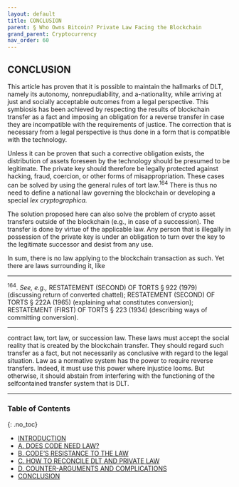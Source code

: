 ```yaml
---
layout: default
title: CONCLUSION 
parent: § Who Owns Bitcoin? Private Law Facing the Blockchain 
grand_parent: Cryptocurrency 
nav_order: 60 
---
```

<style>
.dont-break-out {
  /* These are technically the same, but use both */
  overflow-wrap: break-word;
  word-wrap: break-word;

  -ms-word-break: break-all;
  /* This is the dangerous one in WebKit, as it breaks things wherever */
  word-break: break-all;
  /* Instead use this non-standard one: */
  word-break: break-word;
}

.youtube-container {
    position: relative;
    width: 100%;
    height: 0;
    padding-bottom: 56.25%;
}
.youtube-video {
    position: absolute;
    top: 0;
    left: 0;
    width: 100%;
    height: 100%;
}

</style>

<div class="dont-break-out" markdown="1">

## CONCLUSION 
This article has proven that it is possible to maintain the hallmarks of DLT, namely its autonomy, nonrepudiability, and a-nationality, while arriving at just and socially acceptable outcomes from a legal perspective. This symbiosis has been achieved by respecting the results of blockchain transfer as a fact and imposing an obligation for a reverse transfer in case they are incompatible with the requirements of justice. The correction that is necessary from a legal perspective is thus done in a form that is compatible with the technology.

Unless it can be proven that such a corrective obligation exists, the distribution of assets foreseen by the technology should be presumed to be legitimate. The private key should therefore be legally protected against hacking, fraud, coercion, or other forms of misappropriation. These cases can be solved by using the general rules of tort law.<sup>164</sup> There is thus no need to define a national law governing the blockchain or developing a special *lex cryptographica.*

The solution proposed here can also solve the problem of crypto asset transfers outside of the blockchain (e.g., in case of a succession). The transfer is done by virtue of the applicable law. Any person that is illegally in possession of the private key is under an obligation to turn over the key to the legitimate successor and desist from any use.

In sum, there is no law applying to the blockchain transaction as such. Yet there are laws surrounding it, like 

***
<sup>164</sup>. *See, e.g.,* RESTATEMENT (SECOND) OF TORTS § 922 (1979) (discussing return of converted chattel); RESTATEMENT (SECOND) OF TORTS § 222A (1965) (explaining what constitutes conversion); RESTATEMENT (FIRST) OF TORTS § 223 (1934) (describing ways of committing conversion).
***

contract law, tort law, or succession law. These laws must accept the social reality that is created by the blockchain transfer. They should regard such transfer as a fact, but not necessarily as conclusive with regard to the legal situation. Law as a normative system has the power to require reverse transfers. Indeed, it must use this power where injustice looms. But otherwise, it should abstain from interfering with the functioning of the selfcontained transfer system that is DLT.

***

### Table of Contents
{: .no_toc}
<ul><li> <a href="/docs/cryptocurrency/who-owns-bitcoin-private-law-facing-the-blockchain-1/">INTRODUCTION</a></li><li> <a href="/docs/cryptocurrency/who-owns-bitcoin-private-law-facing-the-blockchain-2/">A. DOES CODE NEED LAW?</a></li><li> <a href="/docs/cryptocurrency/who-owns-bitcoin-private-law-facing-the-blockchain-3/">B. CODE’S RESISTANCE TO THE LAW</a></li><li> <a href="/docs/cryptocurrency/who-owns-bitcoin-private-law-facing-the-blockchain-4/">C. HOW TO RECONCILE DLT AND PRIVATE LAW</a></li><li> <a href="/docs/cryptocurrency/who-owns-bitcoin-private-law-facing-the-blockchain-5/">D. COUNTER-ARGUMENTS AND COMPLICATIONS</a></li><li> <a href="/docs/cryptocurrency/who-owns-bitcoin-private-law-facing-the-blockchain-6/">CONCLUSION</a></li></ul>

</div>
